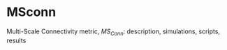 # MSconn
Multi-Scale Connectivity metric, *MS<sub>Conn</sub>*: description, simulations, scripts, results
